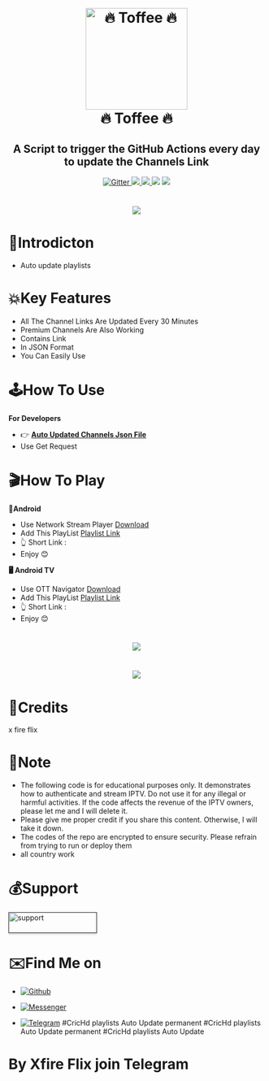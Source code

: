 




<h1 align="center">
  <br>
  <a href="https://play.google.com/store/apps/details?id=com.banglalink.toffee"><img src="https://raw.githubusercontent.com/abusaeeidxnoob/CricHd-playlists-Auto-Update-permanent/refs/heads/main/logo.jpg" alt="🔥 Toffee 🔥" width="200"></a>
  <br>
  🔥 Toffee 🔥
  <br>
</h1>

<h2 align="center">A Script to trigger the GitHub Actions every day to update the Channels Link</h2>

<p align="center">
  <a href="https://www.python.org/">
    <img src="https://img.shields.io/badge/Made_With-Python_3.12%2B-blue"
         alt="Gitter">
  
  <a href="https://saythanks.io/to/bullredeyes@gmail.com">
      <img src="https://img.shields.io/badge/Byte_Capsule-%E2%98%BC-green.svg">
  </a>
  <a href="https://play.google.com/store/apps/details?id=com.banglalink.toffee">
    <img src="https://img.shields.io/badge/App-Toffe_Live-purple">
  </a>
  </a>
  <a href="https://gitter.im/amitmerchant1990/electron-markdownify"><img src="https://img.shields.io/badge/Made%20in-Bangladesh_🇧🇩-green?colorA=%23ff0000&colorB=%23017e40&style=flat-square"></a>
<a href="https://hits.seeyoufarm.com"><img src="https://hits.seeyoufarm.com/api/count/incr/badge.svg?url=https%3A%2F%2Fgithub.com%2Fbyte-capsule%2FToffee-Channels-Link-Headers&count_bg=%2379C83D&title_bg=%23555555&icon=mattermost.svg&icon_color=%23E7E7E7&title=Visitors+&edge_flat=false"/></a>
</p>

<h1 align="center">
 <a href="https://play.google.com/store/apps/details?id=com.banglalink.toffee"><img src="https://github.com/Jeshan-akand/Toffee-Channels-Link-Headers/blob/main/images/banner.jpeg"></a>
</h1>

# 📒Introdicton 
* Auto update playlists 


# 💥Key Features

* All The Channel Links Are Updated Every 30 Minutes
* Premium Channels Are Also Working
* Contains Link
* In JSON Format
* You Can Easily Use



# 🕹️How To Use
**For Developers**
* 👉 **[Auto Updated Channels Json File](https://raw.githubusercontent.com/Jeshan-akand/Toffee-Channels-Link-Headers/main/toffee_channel_data.json)**
* Use Get Request





# 🎬How To Play
**📱Android**
* Use Network Stream Player [Download](https://play.google.com/store/apps/details?id=com.genuine.leone)
* Add This PlayList [Playlist Link](https://raw.githubusercontent.com/Jeshan-akand/Toffee-Channels-Link-Headers/main/toffee_NS_Player.m3u)
* 👆 Short Link : 
*  Enjoy 😊

**🖥️ Android TV**
* Use OTT Navigator [Download](https://apkpure.com/ott-navigator-iptv/studio.scillarium.ottnavigator/amp)
* Add This PlayList [Playlist Link](https://raw.githubusercontent.com/Jeshan-akand/Toffee-Channels-Link-Headers/main/toffee_OTT_Navigator.m3u)
*  👆 Short Link : 
*  Enjoy 😊

<h1 align="center">
 <a href="https://github.com/Jeshan-akand/Toffee-Channels-Link-Headers/blob/main/toffee_channel_data.json"><img src="https://github.com/Jeshan-akand/Toffee-Channels-Link-Headers/blob/main/images/ns_player.jpg"></a>
</h1>
<h1 align="center">
 <a href="https://github.com/Jeshan-akand/Toffee-Channels-Link-Headers/blob/main/toffee_channel_data.json"><img src="https://github.com/Jeshan-akand/Toffee-Channels-Link-Headers/blob/main/images/ott_view.jpg"></a>
</h1>


# 🚬Credits
x fire flix


# 📝Note
* The following code is for educational purposes only. It demonstrates how to authenticate and stream IPTV. Do not use it for any illegal or harmful activities. If the code affects the revenue of the IPTV owners, please let me  and I will delete it.
* Please give me proper credit if you share this content. Otherwise, I will take it down.
* The codes of the repo are encrypted to ensure security. Please refrain from trying to run or deploy them 
* all country work 




# 💰Support

<a href="" target="_blank"><img src="" alt="support " style="height: 41px !important;width: 174px !important;box-shadow: 0px 3px 2px 0px rgba(190, 190, 190, 0.5) !important;-webkit-box-shadow: 0px 3px 2px 0px rgba(190, 190, 190, 0.5) !important;" ></a>




# ✉️Find Me on 

- [![Github](https://img.shields.io/badge/Github-Byte_Capsule-purple?style=for-the-badge&logo=github)](https://github.com/abusaeeidx)


- [![Messenger](https://img.shields.io/badge/Messenger-Jeshan_Akand-orange?style=for-the-badge&logo=messenger)](https://t.me/XFireFlix)

- [![Telegram](https://img.shields.io/badge/Telegram-Byte_Capsule-indigo?style=for-the-badge&logo=telegram)](https://t.me/XFireFlix)
#CricHd playlists Auto Update permanent 
#CricHd playlists Auto Update permanent 
#CricHd playlists Auto Update 
# By Xfire Flix join Telegram 
